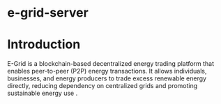 # e-grid-server

# Introduction 

E-Grid is a blockchain-based decentralized energy trading platform that enables peer-to-peer (P2P) energy transactions. It allows individuals, businesses, and energy producers to trade excess renewable energy directly, reducing dependency on centralized grids and promoting sustainable energy use .

